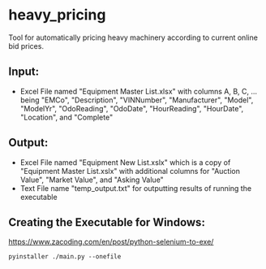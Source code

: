 # heavy_pricing
Tool for automatically pricing heavy machinery according to current online bid prices. 

## Input:
- Excel File named "Equipment Master List.xlsx" with columns A, B, C, ... being "EMCo", "Description", "VINNumber", "Manufacturer", "Model", "ModelYr", "OdoReading", "OdoDate", "HourReading", "HourDate", "Location", and "Complete"

## Output:
- Excel File named "Equipment New List.xslx" which is a copy of "Equipment Master List.xslx" with additional columns for "Auction Value", "Market Value", and "Asking Value"
- Text File name "temp_output.txt" for outputting results of running the executable

## Creating the Executable for Windows:
https://www.zacoding.com/en/post/python-selenium-to-exe/
```
pyinstaller ./main.py --onefile
```
